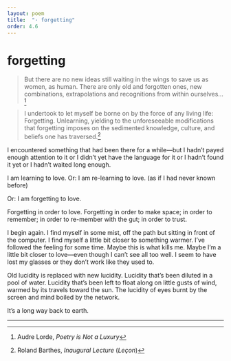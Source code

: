 ```yaml
---
layout: poem
title:  "· forgetting"
order: 4.6
---
```


# forgetting

> But there are no new ideas still waiting in the wings to save us as women, as human. There are only old and forgotten ones, new combinations, extrapolations and recognitions from within ourselves…[^45]

> I undertook to let myself be borne on by the force of any living life: Forgetting. Unlearning, yielding to the unforeseeable modifications that forgetting imposes on the sedimented knowledge, culture, and beliefs one has traversed.[^46]

I encountered something that had been there for a while—but I hadn’t payed enough attention to it or I didn’t yet have the language for it or I hadn’t found it yet or I hadn’t waited long enough.


I am learning to love.
Or: I am re-learning to love.
(as if I had never known before)

Or: I am forgetting to love.


Forgetting in order to love. Forgetting in order to make space; in order to remember; in order to re-member with the gut; in order to trust.

I begin again. I find myself in some mist, off the path but sitting in front of the computer. I find myself a little bit closer to something warmer. I’ve followed the feeling for some time. Maybe this is what kills me. Maybe I’m a little bit closer to love—even though I can’t see all too well. I seem to have lost my glasses or they don’t work like they used to.

Old lucidity is replaced with new lucidity. Lucidity that’s been diluted in a pool of water. Lucidity that’s been left to float along on little gusts of wind, warmed by its travels toward the sun. The lucidity of eyes burnt by the screen and mind boiled by the network.

It’s a long way back to earth.

----

[^45]: Audre Lorde, *Poetry is Not a Luxury*
[^46]: Roland Barthes, *Inaugural Lecture* (*Leçon*)
